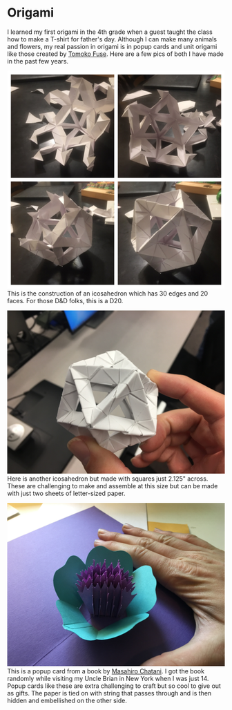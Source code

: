 # Origami

I learned my first origami in the 4th grade when a guest taught the class how to make a T-shirt for father's day. Although I can make many animals and flowers, my real passion in origami is in popup cards and unit origami like those created by [Tomoko Fuse](https://www.amazon.com/Unit-Origami-Multidimensional-Tomoko-Fuse/dp/0870408526). Here are a few pics of both I have made in the past few years.

![Icosahedron](../assets/images/origami_unit_icosahedron.jpg)
This is the construction of an icosahedron which has 30 edges and 20 faces. For those D&D folks, this is a D20.

![Small Icosahedron](../assets/images/origami_unit_icosa_small.jpg)
Here is another icosahedron but made with squares just 2.125" across. These are challenging to make and assemble at this size but can be made with just two sheets of letter-sized paper.

![Camelia Popup](../assets/images/origami_popup_camelia.jpg)
This is a popup card from a book by [Masahiro Chatani](https://www.amazon.com/Paper-Magic-Pop-Up-Craft/dp/0870407570). I got the book randomly while visiting my Uncle Brian in New York when I was just 14. Popup cards like these are extra challenging to craft but so cool to give out as gifts. The paper is tied on with string that passes through and is then hidden and embellished on the other side.
